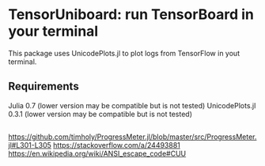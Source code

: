 # TensorUniboard: run TensorBoard in your terminal

This package uses UnicodePlots.jl to plot logs from TensorFlow in yout terminal.

## Requirements

Julia 0.7 (lower version may be compatible but is not tested)
UnicodePlots.jl 0.3.1 (lower version may be compatible but is not tested)

## 

https://github.com/timholy/ProgressMeter.jl/blob/master/src/ProgressMeter.jl#L301-L305
https://stackoverflow.com/a/24493881
https://en.wikipedia.org/wiki/ANSI_escape_code#CUU

